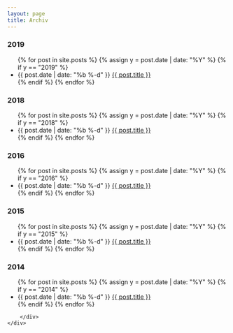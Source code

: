 ```yaml
---
layout: page
title: Archiv
---
```


<div class="row">        
    <div class="col-sm-6">
        <div class="list-group">

<div class="panel-heading" markdown="1">

### 2019
<ul class="posts">
{% for post in site.posts %}
  {% assign y = post.date | date: "%Y" %}
  {% if y == "2019" %}
  <li>
    <span class="post-date">{{ post.date | date: "%b %-d" }}</span>
    <a class="post-link" href="{{ post.url | prepend: site.baseurl }}">{{ post.title }}</a>
  </li>
  {% endif %}
{% endfor %}
</ul>

### 2018
<ul class="posts">
{% for post in site.posts %}
  {% assign y = post.date | date: "%Y" %}
  {% if y == "2018" %}
  <li>
    <span class="post-date">{{ post.date | date: "%b %-d" }}</span>
    <a class="post-link" href="{{ post.url | prepend: site.baseurl }}">{{ post.title }}</a>
  </li>
  {% endif %}
{% endfor %}
</ul>

### 2016
<ul class="posts">
{% for post in site.posts %}
  {% assign y = post.date | date: "%Y" %}
  {% if y == "2016" %}
  <li>
    <span class="post-date">{{ post.date | date: "%b %-d" }}</span>
    <a class="post-link" href="{{ post.url | prepend: site.baseurl }}">{{ post.title }}</a>
  </li>
  {% endif %}
{% endfor %}
</ul>

### 2015
<ul class="posts">
{% for post in site.posts %}
  {% assign y = post.date | date: "%Y" %}
  {% if y == "2015" %}
  <li>
    <span class="post-date">{{ post.date | date: "%b %-d" }}</span>
    <a class="post-link" href="{{ post.url | prepend: site.baseurl }}">{{ post.title }}</a>
  </li>
  {% endif %}
{% endfor %}
</ul>

### 2014
<ul class="posts">
{% for post in site.posts %}
  {% assign y = post.date | date: "%Y" %}
  {% if y == "2014" %}
  <li>
    <span class="post-date">{{ post.date | date: "%b %-d" }}</span>
    <a class="post-link" href="{{ post.url | prepend: site.baseurl }}">{{ post.title }}</a>
  </li>
  {% endif %}
{% endfor %}
</ul>

</div>

        </div>
    </div>
</div>
